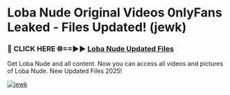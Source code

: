# Loba Nude Original Videos 0nlyFans Leaked - Files Updated! (jewk)

<h3>🔴 CLICK HERE 🌐==►► <a href="https://tinyurl.com/5h6xmrr3" rel="nofollow">Loba Nude Updated Files</a></h3>

Get Loba Nude and all content. Now you can access all videos and pictures of Loba Nude. New Updated Files 2025!

[![jewk](https://i.imgur.com/KVD873Z.gif)](https://tinyurl.com/5h6xmrr3)
